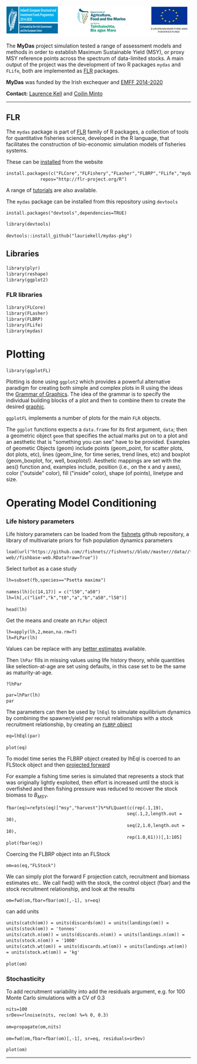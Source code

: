 ![](emff-logo.jpg)

The **MyDas** project simulation tested a range of assessment models and methods in order to establish Maximum Sustainable Yield (MSY), or proxy MSY reference points across the spectrum of data-limited stocks. A main output of the project was the development of two R packages `mydas` and `FLife`, both are implemented as [FLR](http://www.flr-project.org/) packages. 

**MyDas** was funded by the Irish exchequer and [EMFF 2014-2020](https://ec.europa.eu/fisheries/cfp/emff_en) 

**Contact:** [Laurence Kell](<laurie@kell.es>) and [Coilin Minto](<coilin.minto@gmit.ie>) 

------------------------------

## FLR

The `mydas` package is part of [FLR](http://www.flr-project.org) family of R packages, a collection of tools for quantitative fisheries science, developed in the R language, that facilitates the construction of bio-economic simulation models of fisheries systems. 

These can be [installed](http://www.flr-project.org/#install) from the website 

```{r}
install.packages(c("FLCore","FLFishery","FLasher","FLBRP","FLife","mydas"), 
             repos="http://flr-project.org/R")
```

A range of [tutorials](https://www.flr-project.org/doc/) are also available.

The `mydas` package can be installed from this repository using `devtools` 

```{r}
install.packages("devtools",dependencies=TRUE)
```

```{r}
library(devtools)

devtools::install_github("lauriekell/mydas-pkg")
```

## Libraries

```{r}
library(plyr)
library(reshape)
library(ggplot2)
```

### FLR libraries
```{r}
library(FLCore)
library(FLasher)
library(FLBRP)
library(FLife)
library(mydas)
```

# Plotting

```{r}
library(ggplotFL)
```

Plotting is done using `ggplot2` which provides a powerful alternative paradigm for creating both simple and complex plots in R using the ideas the [Grammar of Graphics](http://dx.doi.org/10.1007/978-3-642-21551-3_13). The idea of the grammar is to specify the individual building blocks of a plot and then to combine them to create the desired [graphic](http://tutorials.iq.harvard.edu/R/Rgraphics/Rgraphics.html).

`ggplotFL` implements a number of plots for the main `FLR` objects.

The `ggplot` functions expects a `data.frame` for its first argument, `data`; then a geometric object `geom` that specifies the actual marks put on to a plot and an aesthetic that is "something you can see" have to be provided. Examples of geometic Objects (geom) include points (geom_point, for scatter plots, dot plots, etc), lines (geom_line, for time series, trend lines, etc) and boxplot (geom_boxplot, for, well, boxplots!). Aesthetic mappings are set with the aes() function and, examples include, position (i.e., on the x and y axes), color ("outside" color), fill ("inside" color), shape (of points), linetype and size. 


# Operating Model Conditioning 

### Life history parameters

Life history parameters can be loaded from the [fishnets](https:/github.com/fishnets) github repository, a library of multivariate priors for fish population dynamics parameters 
 
```{r}
load(url("https://github.com//fishnets//fishnets//blob//master//data//fishbase-web//fishbase-web.RData?raw=True"))
```

Select turbot as a case study
```{r}
lh=subset(fb,species=="Psetta maxima")

names(lh)[c(14,17)] = c("l50","a50")
lh=lh[,c("linf","k","t0","a","b","a50","l50")]

head(lh)
```

Get the means and create an `FLPar` object
```{r}
lh=apply(lh,2,mean,na.rm=T)
lh=FLPar(lh)
```

Values can be replace with any [better estimates](https://www.researchgate.net/publication/236650425_Ecological_and_economic_trade-offs_in_the_management_of_mixed_fisheries_A_case_study_of_spawning_closures_in_flatfish_fisheries) available.

Then `lhPar` fills in missing values using life history theory, while quantities like selection-at-age are set using defaults, in this case set to be the same as maturity-at-age.  


```{r}
?lhPar
```

```{r}
par=lhPar(lh)
par
```

The parameters can then be used by `lhEql` to simulate equilibrium dynamics by combining the spawner/yield per recruit relationships with a stock recruitment relationship, by creating an [`FLBRP` object](https://www.flr-project.org/doc/Reference_points_for_fisheries_management_with_FLBRP.html)

```{r}
eq=lhEql(par)

plot(eq)
```

To model time series the FLBRP object created by lhEql is coerced to an FLStock object and then [projected forward](https://www.flr-project.org/doc/Forecasting_on_the_Medium_Term_for_advice_using_FLasher.html)

For example a fishing time series is simulated that represents a stock that was originally lightly exploited, then effort is increased until the stock is overfished and then fishing pressure was reduced to recover the stock biomass to $B_{MSY}$.

```{r}
fbar(eq)=refpts(eq)["msy","harvest"]%*%FLQuant(c(rep(.1,19),
                                              seq(.1,2,length.out = 30),
                                              seq(2,1.0,length.out = 10),
                                              rep(1.0,61)))[,1:105]
plot(fbar(eq))
```
Coercing the FLBRP object into an FLStock

```{r}
om=as(eq,"FLStock")
```
We can simply plot the forward F projection catch, recruitment and biomass estimates etc..
We call fwd() with the stock, the control object (fbar) and the stock recruitment relationship, and look at the results

```{r}
om=fwd(om,fbar=fbar(om)[,-1], sr=eq)
```

can add units 
```{r}
units(catch(om)) = units(discards(om)) = units(landings(om)) = units(stock(om)) = 'tonnes'
units(catch.n(om)) = units(discards.n(om)) = units(landings.n(om)) = units(stock.n(om)) = '1000'
units(catch.wt(om)) = units(discards.wt(om)) = units(landings.wt(om)) = units(stock.wt(om)) = 'kg'

plot(om)
```

### Stochasticity 
To add recruitment variability into add the residuals argument, e.g. for 100 Monte Carlo simulations with a CV of 0.3  
```{r}
nits=100
srDev=rlnoise(nits, rec(om) %=% 0, 0.3)

om=propagate(om,nits)

om=fwd(om,fbar=fbar(om)[,-1], sr=eq, residuals=srDev)
```

```{r}
plot(om)
```


------------------------------